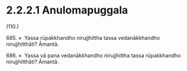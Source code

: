 # 2.2.2.1 Anulomapuggala

(110.)

685\. »  Yassa rūpakkhandho nirujjhittha tassa vedanākkhandho nirujjhitthāti? Āmantā.

686\. «  Yassa vā pana vedanākkhandho nirujjhittha tassa rūpakkhandho nirujjhitthāti? Āmantā.
